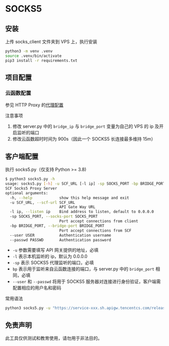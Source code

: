 # SOCKS5

## 安装
上传 socks_client 文件夹到 VPS 上，执行安装
```bash
python3 -m venv .venv
source .venv/bin/activate
pip3 install -r requirements.txt
```

## 项目配置
### 云函数配置
参见 HTTP Proxy 的[代理配置](https://github.com/shimmeris/SCFProxy/tree/main/HTTP)

注意事项
1. 修改 server.py 中的 `bridge_ip` 与 `bridge_port` 变量为自己的 VPS 的 ip 及开启监听的端口
2. 修改云函数超时时间为 900s（因此一个 SOCKS5 长连接最多维持 15m）

## 客户端配置
执行 socks5.py（仅支持 Python >= 3.8)
```bash
$ python3 socks5.py -h
usage: socks5.py [-h] -u SCF_URL [-l ip] -sp SOCKS_PORT -bp BRIDGE_PORT [--user USER] [--passwd PASSWD]
SCF Socks5 Proxy Server
optional arguments:
  -h, --help            show this help message and exit
  -u SCF_URL, --scf-url SCF_URL
                        API Gate Way URL
  -l ip, --listen ip    Bind address to listen, default to 0.0.0.0
  -sp SOCKS_PORT, --socks-port SOCKS_PORT
                        Port accept connections from client
  -bp BRIDGE_PORT, --bridge-port BRIDGE_PORT
                        Port accept connections from SCF
  --user USER           Authentication username
  --passwd PASSWD       Authentication password
```

* `-u` 参数需要填写 API 网关提供的地址，必填
* `-l` 表示本机监听的 ip，默认为 0.0.0.0
* `-sp` 表示 SOCKS5 代理监听的端口，必填
* `bp` 表示用于监听来自云函数连接的端口，与 server.py 中的 `bridge_port` 相同，必填
* `--user` 和 `--passwd` 将用于 SOCKS5 服务器对连接进行身份验证，客户端需配置相应的用户名和密码

常用语法
```bash
python3 socks5.py -u "https://service-xxx.sh.apigw.tencentcs.com/release/xxx" -bp 53203 -sp 53201 --user test --passwd test
```

## 免责声明
此工具仅供测试和教育使用，请勿用于非法目的。
